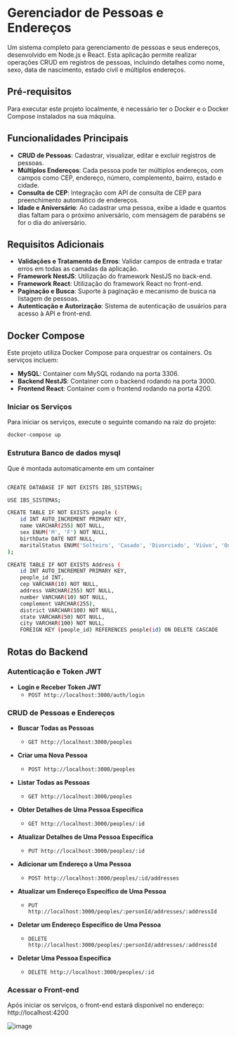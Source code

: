 # Gerenciador de Pessoas e Endereços

Um sistema completo para gerenciamento de pessoas e seus endereços, desenvolvido em Node.js e React. Esta aplicação permite realizar operações CRUD em registros de pessoas, incluindo detalhes como nome, sexo, data de nascimento, estado civil e múltiplos endereços.

## Pré-requisitos

Para executar este projeto localmente, é necessário ter o Docker e o Docker Compose instalados na sua máquina.

## Funcionalidades Principais

- **CRUD de Pessoas**: Cadastrar, visualizar, editar e excluir registros de pessoas.
- **Múltiplos Endereços**: Cada pessoa pode ter múltiplos endereços, com campos como CEP, endereço, número, complemento, bairro, estado e cidade.
- **Consulta de CEP**: Integração com API de consulta de CEP para preenchimento automático de endereços.
- **Idade e Aniversário**: Ao cadastrar uma pessoa, exibe a idade e quantos dias faltam para o próximo aniversário, com mensagem de parabéns se for o dia do aniversário.

## Requisitos Adicionais

- **Validações e Tratamento de Erros**: Validar campos de entrada e tratar erros em todas as camadas da aplicação.
- **Framework NestJS**: Utilização do framework NestJS no back-end.
- **Framework React**: Utilização do framework React no front-end.
- **Paginação e Busca**: Suporte à paginação e mecanismo de busca na listagem de pessoas.
- **Autenticação e Autorização**: Sistema de autenticação de usuários para acesso à API e front-end.

## Docker Compose

Este projeto utiliza Docker Compose para orquestrar os containers. Os serviços incluem:

- **MySQL**: Container com MySQL rodando na porta 3306.
- **Backend NestJS**: Container com o backend rodando na porta 3000.
- **Frontend React**: Container com o frontend rodando na porta 4200.

### Iniciar os Serviços

Para iniciar os serviços, execute o seguinte comando na raiz do projeto:

```bash
docker-compose up
```

### Estrutura Banco de dados mysql 
Que é montada automaticamente em um container 
```bash

CREATE DATABASE IF NOT EXISTS IBS_SISTEMAS;

USE IBS_SISTEMAS;

CREATE TABLE IF NOT EXISTS people (
    id INT AUTO_INCREMENT PRIMARY KEY,
    name VARCHAR(255) NOT NULL,
    sex ENUM('M', 'F') NOT NULL,
    birthDate DATE NOT NULL,
    maritalStatus ENUM('Solteiro', 'Casado', 'Divorciado', 'Viúvo', 'Outro') NOT NULL
);

CREATE TABLE IF NOT EXISTS Address (
    id INT AUTO_INCREMENT PRIMARY KEY,
    people_id INT,
    cep VARCHAR(10) NOT NULL,
    address VARCHAR(255) NOT NULL,
    number VARCHAR(10) NOT NULL,
    complement VARCHAR(255),
    district VARCHAR(100) NOT NULL,
    state VARCHAR(50) NOT NULL,
    city VARCHAR(100) NOT NULL,
    FOREIGN KEY (people_id) REFERENCES people(id) ON DELETE CASCADE
```
## Rotas do Backend

### Autenticação e Token JWT

- **Login e Receber Token JWT**
  - `POST http://localhost:3000/auth/login`

### CRUD de Pessoas e Endereços

- **Buscar Todas as Pessoas**
  - `GET http://localhost:3000/peoples`

- **Criar uma Nova Pessoa**
  - `POST http://localhost:3000/peoples`

- **Listar Todas as Pessoas**
  - `GET http://localhost:3000/peoples`

- **Obter Detalhes de Uma Pessoa Específica**
  - `GET http://localhost:3000/peoples/:id`

- **Atualizar Detalhes de Uma Pessoa Específica**
  - `PUT http://localhost:3000/peoples/:id`

- **Adicionar um Endereço a Uma Pessoa**
  - `POST http://localhost:3000/peoples/:id/addresses`

- **Atualizar um Endereço Específico de Uma Pessoa**
  - `PUT http://localhost:3000/peoples/:personId/addresses/:addressId`

- **Deletar um Endereço Específico de Uma Pessoa**
  - `DELETE http://localhost:3000/peoples/:personId/addresses/:addressId`

- **Deletar Uma Pessoa Específica**
  - `DELETE http://localhost:3000/peoples/:id`

### Acessar o Front-end

Após iniciar os serviços, o front-end estará disponível no endereço:
http://localhost:4200

![image](https://github.com/erascardsilva/IBS_Desafio/assets/70297459/bb0dadbd-f0dd-4425-bae4-c7b8b1f0bfcf)

